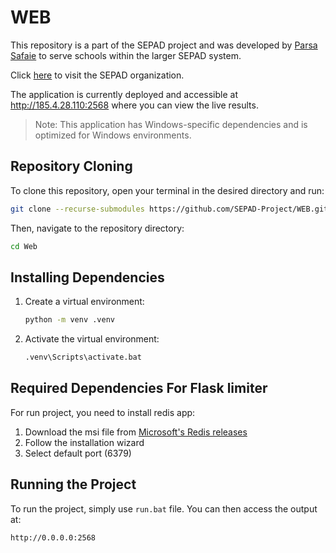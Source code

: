 # WEB
This repository is a part of the SEPAD project and was developed by [Parsa Safaie](https://github.com/parsasafaie) to serve schools within the larger SEPAD system.

Click [here](https://github.com/SEPAD-Project) to visit the SEPAD organization.

The application is currently deployed and accessible at http://185.4.28.110:2568 where you can view the live results.

>Note: This application has Windows-specific dependencies and is optimized for Windows environments.

## Repository Cloning
To clone this repository, open your terminal in the desired directory and run:
```bash
git clone --recurse-submodules https://github.com/SEPAD-Project/WEB.git
```
Then, navigate to the repository directory:
```bash
cd Web
```

## Installing Dependencies
   1. Create a virtual environment:
      ```bash
      python -m venv .venv
      ```

   2. Activate the virtual environment:
      ```bash
      .venv\Scripts\activate.bat
      ```

## Required Dependencies For Flask limiter
For run project, you need to install redis app:
   1. Download the msi file from [Microsoft's Redis releases](https://github.com/microsoftarchive/redis/releases)
   2. Follow the installation wizard
   3. Select default port (6379)


## Running the Project
To run the project, simply use `run.bat` file.
You can then access the output at:
```
http://0.0.0.0:2568
```
